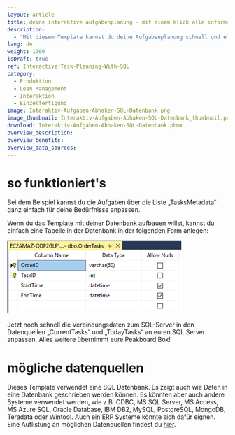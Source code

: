 ```yaml
---
layout: article
title: deine interaktive aufgabenplanung – mit einem klick alle informationen in SQL gesichert
description: 
  - "Mit diesem Template kannst du deine Aufgabenplanung schnell und elegant organisieren. Die Zeiten von ausgedruckten Excel Dateien sind vorbei. Die Aufgabenzeiten werden direkt in einem SQL-Server persistiert. So kannst du jederzeit einsehen wie lange ein Auftrag dauerte und welche Aufgaben optimiert werden müssen. Die Daten kannst du somit jederzeit mit anderen Tools auswerten und überall nutzen, um bspw. deine Shopfloor Meetings zu optimieren."
lang: de
weight: 1700
isDraft: true
ref: Interactive-Task-Planning-With-SQL
category:
  - Produktion
  - Lean Management
  - Interaktion
  - Einzelfertigung
image: Interaktiv-Aufgaben-Abhaken-SQL-Datenbank.png
image_thumbnail: Interaktiv-Aufgaben-Abhaken-SQL-Datenbank_thumbnail.png
download: Interaktiv-Aufgaben-Abhaken-SQL-Datenbank.pbmx
overview_description:
overview_benefits:
overview_data_sources:
---
```

# so funktioniert's 

Bei dem Beispiel kannst du die Aufgaben über die Liste „TasksMetadata“ ganz einfach für deine Bedürfnisse anpassen.

Wenn du das Template mit deiner Datenbank aufbauen willst, kannst du einfach eine Tabelle in der Datenbank in der folgenden Form anlegen: 

![](img/SQL-Database-Overview.png)

Jetzt noch schnell die Verbindungsdaten zum SQL-Server in den Datenquellen „CurrentTasks“ und „TodayTasks“ an euren SQL Server anpassen. Alles weitere übernimmt eure Peakboard Box!

# mögliche datenquellen

Dieses Template verwendet eine SQL Datenbank. Es zeigt auch wie Daten in eine Datenbank geschrieben werden können. Es könnten aber auch andere Systeme verwendet werden, wie z.B. ODBC, MS SQL Server, MS Access, MS Azure SQL, Oracle Database, IBM DB2, MySQL, PostgreSQL, MongoDB, Teradata oder Wintool. Auch ein ERP Systeme könnte sich dafür eignen. Eine Auflistung an möglichen Datenquellen findest du [hier](https://peakboard.com/produkt/peakboard-versionen/#schnittstellen).